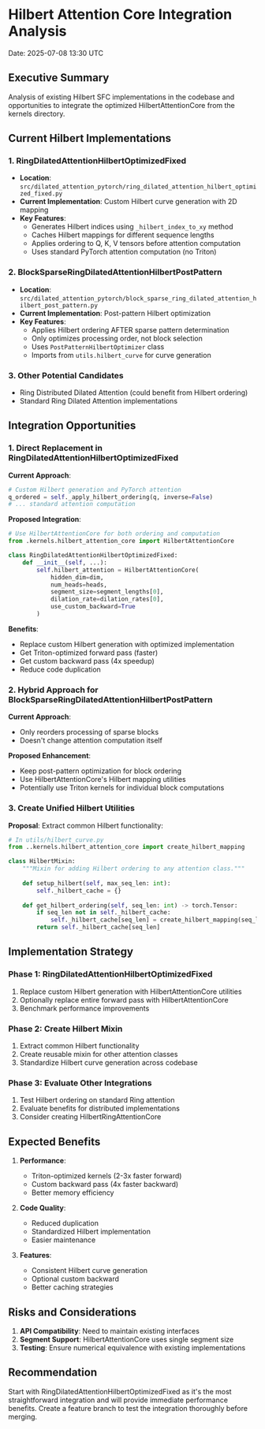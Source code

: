 # Hilbert Attention Core Integration Analysis

Date: 2025-07-08 13:30 UTC

## Executive Summary

Analysis of existing Hilbert SFC implementations in the codebase and opportunities to integrate the optimized HilbertAttentionCore from the kernels directory.

## Current Hilbert Implementations

### 1. **RingDilatedAttentionHilbertOptimizedFixed**
- **Location**: `src/dilated_attention_pytorch/ring_dilated_attention_hilbert_optimized_fixed.py`
- **Current Implementation**: Custom Hilbert curve generation with 2D mapping
- **Key Features**:
  - Generates Hilbert indices using `_hilbert_index_to_xy` method
  - Caches Hilbert mappings for different sequence lengths
  - Applies ordering to Q, K, V tensors before attention computation
  - Uses standard PyTorch attention computation (no Triton)

### 2. **BlockSparseRingDilatedAttentionHilbertPostPattern**
- **Location**: `src/dilated_attention_pytorch/block_sparse_ring_dilated_attention_hilbert_post_pattern.py`
- **Current Implementation**: Post-pattern Hilbert optimization
- **Key Features**:
  - Applies Hilbert ordering AFTER sparse pattern determination
  - Only optimizes processing order, not block selection
  - Uses `PostPatternHilbertOptimizer` class
  - Imports from `utils.hilbert_curve` for curve generation

### 3. **Other Potential Candidates**
- Ring Distributed Dilated Attention (could benefit from Hilbert ordering)
- Standard Ring Dilated Attention implementations

## Integration Opportunities

### 1. **Direct Replacement in RingDilatedAttentionHilbertOptimizedFixed**

**Current Approach**:
```python
# Custom Hilbert generation and PyTorch attention
q_ordered = self._apply_hilbert_ordering(q, inverse=False)
# ... standard attention computation
```

**Proposed Integration**:
```python
# Use HilbertAttentionCore for both ordering and computation
from .kernels.hilbert_attention_core import HilbertAttentionCore

class RingDilatedAttentionHilbertOptimizedFixed:
    def __init__(self, ...):
        self.hilbert_attention = HilbertAttentionCore(
            hidden_dim=dim,
            num_heads=heads,
            segment_size=segment_lengths[0],
            dilation_rate=dilation_rates[0],
            use_custom_backward=True
        )
```

**Benefits**:
- Replace custom Hilbert generation with optimized implementation
- Get Triton-optimized forward pass (faster)
- Get custom backward pass (4x speedup)
- Reduce code duplication

### 2. **Hybrid Approach for BlockSparseRingDilatedAttentionHilbertPostPattern**

**Current Approach**:
- Only reorders processing of sparse blocks
- Doesn't change attention computation itself

**Proposed Enhancement**:
- Keep post-pattern optimization for block ordering
- Use HilbertAttentionCore's Hilbert mapping utilities
- Potentially use Triton kernels for individual block computations

### 3. **Create Unified Hilbert Utilities**

**Proposal**: Extract common Hilbert functionality:
```python
# In utils/hilbert_curve.py
from ..kernels.hilbert_attention_core import create_hilbert_mapping

class HilbertMixin:
    """Mixin for adding Hilbert ordering to any attention class."""
    
    def setup_hilbert(self, max_seq_len: int):
        self._hilbert_cache = {}
        
    def get_hilbert_ordering(self, seq_len: int) -> torch.Tensor:
        if seq_len not in self._hilbert_cache:
            self._hilbert_cache[seq_len] = create_hilbert_mapping(seq_len)
        return self._hilbert_cache[seq_len]
```

## Implementation Strategy

### Phase 1: RingDilatedAttentionHilbertOptimizedFixed
1. Replace custom Hilbert generation with HilbertAttentionCore utilities
2. Optionally replace entire forward pass with HilbertAttentionCore
3. Benchmark performance improvements

### Phase 2: Create Hilbert Mixin
1. Extract common Hilbert functionality
2. Create reusable mixin for other attention classes
3. Standardize Hilbert curve generation across codebase

### Phase 3: Evaluate Other Integrations
1. Test Hilbert ordering on standard Ring attention
2. Evaluate benefits for distributed implementations
3. Consider creating HilbertRingAttentionCore

## Expected Benefits

1. **Performance**:
   - Triton-optimized kernels (2-3x faster forward)
   - Custom backward pass (4x faster backward)
   - Better memory efficiency

2. **Code Quality**:
   - Reduced duplication
   - Standardized Hilbert implementation
   - Easier maintenance

3. **Features**:
   - Consistent Hilbert curve generation
   - Optional custom backward
   - Better caching strategies

## Risks and Considerations

1. **API Compatibility**: Need to maintain existing interfaces
2. **Segment Support**: HilbertAttentionCore uses single segment size
3. **Testing**: Ensure numerical equivalence with existing implementations

## Recommendation

Start with RingDilatedAttentionHilbertOptimizedFixed as it's the most straightforward integration and will provide immediate performance benefits. Create a feature branch to test the integration thoroughly before merging.